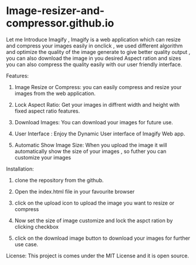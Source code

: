 # Image-resizer-and-compressor.github.io
 
Let me Introduce Imagify , Imagify is a web application which can resize and compress your images easily in onclick , we used different algorithm and optimize the quality of the image generate to give better quality output , you can also download the image in you desired Aspect ration and sizes you can also compress the quality easily with our user friendly interface.

Features:

1. Image Resize or Compress: you can easily compress and resize your images from the web application.

2. Lock Aspect Ratio: Get your images in diffrent width and height with fixed aspect ratio features.

3. Download Images: You can download your images for future use.

4. User Interface : Enjoy the Dynamic User interface of Imagify Web app.

5. Automatic Show Image Size: When you upload the image it will automatically show the size of your images , so futher you can customize your images

Installation:

1. clone the repository from the github.
2. Open the index.html file in your favourite browser

3. click on the upload icon to upload the image you want to resize or compress
4. Now set the size of image customize and lock the aspct ration by clicking checkbox

5. click on the download image button to download your images for further use case.

License:
This project is comes under the MIT License and it is open source.